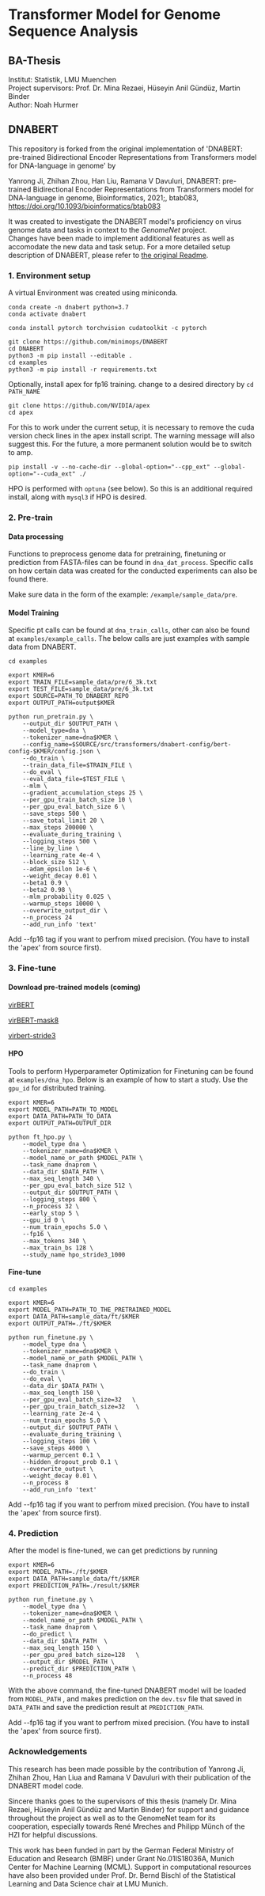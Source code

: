 # Transformer Model for Genome Sequence Analysis
## BA-Thesis

Institut: Statistik, LMU Muenchen   
Project supervisors: Prof. Dr. Mina Rezaei, Hüseyin Anil Gündüz, Martin Binder   
Author: Noah Hurmer 

## DNABERT
This repository is forked from the original implementation of 'DNABERT: pre-trained Bidirectional Encoder Representations from Transformers model for DNA-language in genome' by

Yanrong Ji, Zhihan Zhou, Han Liu, Ramana V Davuluri, DNABERT: pre-trained Bidirectional Encoder Representations from Transformers model for DNA-language in genome, Bioinformatics, 2021;, btab083, https://doi.org/10.1093/bioinformatics/btab083

It was created to investigate the DNABERT model's proficiency on virus genome data and tasks in context to the *GenomeNet* project.   
Changes have been made to implement additional features as well as accomodate the new data and task setup.
For a more detailed setup description of DNABERT, please refer to [the original Readme](DNABERT_README.md).

### 1. Environment setup

A virtual Environment was created using miniconda.

```
conda create -n dnabert python=3.7
conda activate dnabert

conda install pytorch torchvision cudatoolkit -c pytorch

git clone https://github.com/minimops/DNABERT
cd DNABERT
python3 -m pip install --editable .
cd examples
python3 -m pip install -r requirements.txt
```

Optionally, install apex for fp16 training.
change to a desired directory by `cd PATH_NAME`

```
git clone https://github.com/NVIDIA/apex
cd apex
```

For this to work under the current setup, it is necessary to remove the cuda version check lines in the apex install script.
The warning message will also suggest this. For the future, a more permanent solution would be to switch to amp.

```
pip install -v --no-cache-dir --global-option="--cpp_ext" --global-option="--cuda_ext" ./
```

HPO is performed with `optuna` (see below). So this is an additional required install, along with `mysql3` if HPO is desired.

### 2. Pre-train

#### Data processing

Functions to preprocess genome data for pretraining, finetuning or prediction from FASTA-files can be found in `dna_dat_process`.
Specific calls on how certain data was created for the conducted experiments can also be found there.

Make sure data in the form of the example: `/example/sample_data/pre`.

#### Model Training

Specific pt calls can be found at `dna_train_calls`, other can also be found at `examples/example_calls`.
The below calls are just examples with sample data from DNABERT.

```
cd examples

export KMER=6
export TRAIN_FILE=sample_data/pre/6_3k.txt
export TEST_FILE=sample_data/pre/6_3k.txt
export SOURCE=PATH_TO_DNABERT_REPO
export OUTPUT_PATH=output$KMER

python run_pretrain.py \
    --output_dir $OUTPUT_PATH \
    --model_type=dna \
    --tokenizer_name=dna$KMER \
    --config_name=$SOURCE/src/transformers/dnabert-config/bert-config-$KMER/config.json \
    --do_train \
    --train_data_file=$TRAIN_FILE \
    --do_eval \
    --eval_data_file=$TEST_FILE \
    --mlm \
    --gradient_accumulation_steps 25 \
    --per_gpu_train_batch_size 10 \
    --per_gpu_eval_batch_size 6 \
    --save_steps 500 \
    --save_total_limit 20 \
    --max_steps 200000 \
    --evaluate_during_training \
    --logging_steps 500 \
    --line_by_line \
    --learning_rate 4e-4 \
    --block_size 512 \
    --adam_epsilon 1e-6 \
    --weight_decay 0.01 \
    --beta1 0.9 \
    --beta2 0.98 \
    --mlm_probability 0.025 \
    --warmup_steps 10000 \
    --overwrite_output_dir \
    --n_process 24
    --add_run_info 'text'
```

Add --fp16 tag if you want to perfrom mixed precision. (You have to install the 'apex' from source first).


### 3. Fine-tune

#### Download pre-trained models (coming)

[virBERT]()

[virBERT-mask8]()

[virbert-stride3]()

#### HPO

Tools to perform Hyperparameter Optimization for Finetuning can be found at `examples/dna_hpo`.
Below is an example of how to start a study. Use the `gpu_id` for distributed training.

```
export KMER=6
export MODEL_PATH=PATH_TO_MODEL
export DATA_PATH=PATH_TO_DATA
export OUTPUT_PATH=OUTPUT_DIR

python ft_hpo.py \
    --model_type dna \
    --tokenizer_name=dna$KMER \
    --model_name_or_path $MODEL_PATH \
    --task_name dnaprom \
    --data_dir $DATA_PATH \
    --max_seq_length 340 \
    --per_gpu_eval_batch_size 512 \
    --output_dir $OUTPUT_PATH \
    --logging_steps 800 \
    --n_process 32 \
    --early_stop 5 \
    --gpu_id 0 \
    --num_train_epochs 5.0 \
    --fp16 \
    --max_tokens 340 \
    --max_train_bs 128 \
    --study_name hpo_stride3_1000
```

#### Fine-tune

```
cd examples

export KMER=6
export MODEL_PATH=PATH_TO_THE_PRETRAINED_MODEL
export DATA_PATH=sample_data/ft/$KMER
export OUTPUT_PATH=./ft/$KMER

python run_finetune.py \
    --model_type dna \
    --tokenizer_name=dna$KMER \
    --model_name_or_path $MODEL_PATH \
    --task_name dnaprom \
    --do_train \
    --do_eval \
    --data_dir $DATA_PATH \
    --max_seq_length 150 \
    --per_gpu_eval_batch_size=32   \
    --per_gpu_train_batch_size=32   \
    --learning_rate 2e-4 \
    --num_train_epochs 5.0 \
    --output_dir $OUTPUT_PATH \
    --evaluate_during_training \
    --logging_steps 100 \
    --save_steps 4000 \
    --warmup_percent 0.1 \
    --hidden_dropout_prob 0.1 \
    --overwrite_output \
    --weight_decay 0.01 \
    --n_process 8
    --add_run_info 'text'
```

Add --fp16 tag if you want to perfrom mixed precision. (You have to install the 'apex' from source first).


### 4. Prediction

After the model is fine-tuned, we can get predictions by running

```$
export KMER=6
export MODEL_PATH=./ft/$KMER
export DATA_PATH=sample_data/ft/$KMER
export PREDICTION_PATH=./result/$KMER

python run_finetune.py \
    --model_type dna \
    --tokenizer_name=dna$KMER \
    --model_name_or_path $MODEL_PATH \
    --task_name dnaprom \
    --do_predict \
    --data_dir $DATA_PATH  \
    --max_seq_length 150 \
    --per_gpu_pred_batch_size=128   \
    --output_dir $MODEL_PATH \
    --predict_dir $PREDICTION_PATH \
    --n_process 48
```

With the above command, the fine-tuned DNABERT model will be loaded from `MODEL_PATH` , and makes prediction on the `dev.tsv` file that saved in `DATA_PATH` and save the prediction result at `PREDICTION_PATH`.

Add --fp16 tag if you want to perfrom mixed precision. (You have to install the 'apex' from source first).


### Acknowledgements

This research has been made possible by the contribution of Yanrong Ji, Zhihan Zhou, Han Liua and Ramana V Davuluri with their publication of the DNABERT model code.

Sincere thanks goes to the supervisors of this thesis (namely Dr. Mina Rezaei, Hüseyin Anil Gündüz and Martin Binder) for support and guidance throughout the project as well as to the GenomeNet team for its cooperation, especially towards René Mreches and Philipp Münch of the HZI for helpful discussions.

This work has been funded in part by the German Federal Ministry of Education and Research (BMBF) under Grant No.01IS18036A, Munich Center for Machine Learning (MCML). Support in computational resources have also been provided under Prof. Dr. Bernd Bischl of the Statistical Learning and Data Science chair at LMU Munich.
